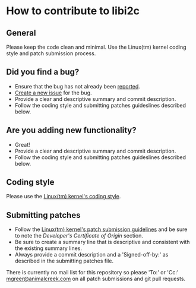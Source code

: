 # How to contribute to libi2c

## General
Please keep the code clean and minimal.  Use the Linux(tm) kernel coding
style and patch submission process.

## Did you find a bug?
- Ensure that the bug has not already been
[reported](https://github.com/animalcreek/libi2c/issues).
- [Create a new issue](https://github.com/animalcreek/libi2c/issues/new)
for the bug.
- Provide a clear and descriptive summary and commit description.
- Follow the coding style and submitting patches guideslines described below.

## Are you adding new functionality?
- Great!
- Provide a clear and descriptive summary and commit description.
- Follow the coding style and submitting patches guideslines described below.

## Coding style
Please use the [Linux(tm) kernel's coding style](http://git.kernel.org/cgit/linux/kernel/git/torvalds/linux.git/tree/Documentation/process/coding-style.rst).

## Submitting patches

- Follow the [Linux(tm) kernel's patch submission guidelines](http://git.kernel.org/cgit/linux/kernel/git/torvalds/linux.git/tree/Documentation/process/submitting-patches.rst) and be sure to note the *Developer's Certificate of Origin*
section.
- Be sure to create a summary line that is descriptive and consistent with
the existing summary lines.
- Always provide a commit description and a 'Signed-off-by:' as described in
the submitting patches file.

There is currently no mail list for this repository so please 'To:' or
'Cc:' mgreer@animalcreek.com on all patch submissions and git pull requests.
